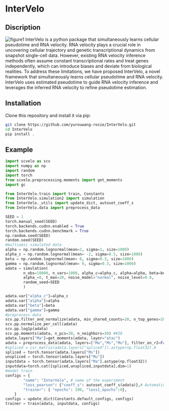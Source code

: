 # InterVelo
## Discription
![figure1](https://github.com/user-attachments/assets/5822bddd-be01-4083-8b68-98c2db17a0e7)
InterVelo is a python package that simultaneously learns cellular pseudotime and RNA velocity. RNA velocity plays a crucial role in uncovering cellular trajectory and genetic transcriptional dynamics from snapshot single-cell data. However, existing RNA velocity inference methods often assume constant transcriptional rates and treat genes independently, which can introduce biases and deviate from biological realities. To address these limitations, we have proposed InterVelo, a novel framework that simultaneously learns cellular pseudotime and RNA velocity. InterVelo uses estimated pseudotime to guide RNA velocity inference and leverages the inferred RNA velocity to refine pseudotime estimation.

## Installation

Clone this repository and install it via pip:

```bash
git clone https://github.com/yurouwang-rosie/InterVelo.git
cd InterVelo
pip install .
```
## Example
```python
import scvelo as scv
import numpy as np
import random
import torch
from scvelo.preprocessing.moments import get_moments
import gc

from InterVelo.train import train, Constants
from InterVelo.simulation2 import simulation
from InterVelo._utils import update_dict, autoset_coeff_s
from InterVelo.data import preprocess_data

SEED = 1
torch.manual_seed(SEED)
torch.backends.cudnn.enabled = True
torch.backends.cudnn.benchmark = True
np.random.seed(SEED)
random.seed(SEED)
#multiomic simulated data
alpha = np.random.lognormal(mean=2, sigma=1, size=1000)
alpha_c = np.random.lognormal(mean= -2, sigma=0.5, size=1000)
beta = np.random.lognormal(mean= 0, sigma=0.3, size=1000)
gamma = np.random.lognormal(mean= 0, sigma=0.3, size=1000)
adata = simulation(
        n_obs=10000, n_vars=1000, alpha_c=alpha_c, alpha=alpha, beta=beta, gamma=gamma,
        alpha_=0, t_max=20, noise_model="normal", noise_level=0.8, 
        random_seed=SEED
        )

adata.var["alpha_c"]=alpha_c
adata.var["alpha"]=alpha
adata.var["beta"]=beta
adata.var["gamma"]=gamma
#preprocess data
scv.pp.filter_and_normalize(adata, min_shared_counts=20, n_top_genes=2000)
scv.pp.normalize_per_cell(adata)
scv.pp.log1p(adata)
scv.pp.moments(adata, n_pcs=30, n_neighbors=30) ##30
adata.layers["Ma"]=get_moments(adata, layer="atac")
adata = preprocess_data(adata, layers=["Ma","Ms","Mu"], filter_on_r2=False)
#spliced = csr_matrix(adata.layers["spliced"]).astype(np.float32).A
spliced = torch.tensor(adata.layers["Ms"])
unspliced = torch.tensor(adata.layers["Mu"])
inputdata = torch.tensor(adata.layers["Ma"].astype(np.float32))
inputdata=torch.cat([spliced,unspliced,inputdata],dim=1)
#model train  
configs = {
        "name": "InterVelo", # name of the experiment
        "loss_pearson": {"coeff_s": autoset_coeff_s(adata)},# Automatic setting of the spliced correlation objective
        "trainer": { "epochs": 100, "loss1_epochs":0},
    }
configs = update_dict(Constants.default_configs, configs)
trainer = train(adata, inputdata, configs)
```
